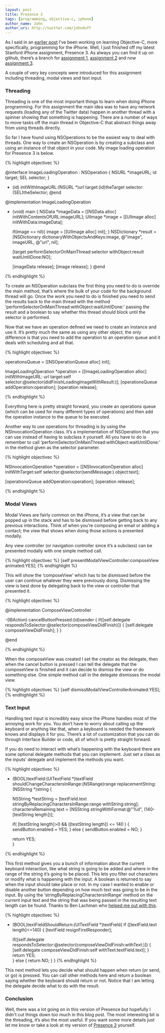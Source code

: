 ```yaml
---
layout: post
title: Presence 3
tags: [programming, objective-c, iphone]
author_name: John
author_uri: http://twitter.com/johnduff
---
```


As I said in an [earlier
post](http://jduff.github.com/2009/09/28/iphoneu/) I’ve been working on
learning Objective-C, more specifically, programming for the iPhone.
Well, I just finished off my latest Stanford iPhone assignment, Presence
3. As always you can find it up on github, there’s a branch for
[assignment 1](http://github.com/jduff/Presence/tree/v1), [assignment
2](http://github.com/jduff/Presence/tree/V2) and now [assignment
3](http://github.com/jduff/Presence/tree/V3).

A couple of very key concepts were introduced for this assignment
including threading, modal views and text input.

### Threading

Threading is one of the most important things to learn when doing iPhone
programming. For this assignment the main idea was to have any network
requests (loading any of the Twitter data) happen in another thread with
a spinner showing that something is happening. There are a number of
ways to move tasks off the main thread in Objective-C that abstract
things away from using threads directly.

So far I have found using NSOperations to be the easiest way to deal
with threads. One way to create an NSOperation is by creating a subclass
and using an instance of that object in your code. My image loading
operation for Presence 3 is below.

{% highlight objectivec %}

@interface ImageLoadingOperation : NSOperation {
	NSURL *imageURL;
	id target;
	SEL selector;
}
- (id) initWithImageURL:(NSURL *)url target:(id)theTarget 
                                   selector:(SEL)theSelector;
@end

@implementation ImageLoadingOperation

- (void) main {
  NSData *imageData = [[NSData alloc] initWithContentsOfURL:imageURL];
  UIImage *image = [[UIImage alloc] initWithData:imageData];
  
  if(image == nil){
    image = [[UIImage alloc] init];
  }
  NSDictionary *result = [NSDictionary dictionaryWithObjectsAndKeys:image, 
                          @"image", imageURL, @"url", nil];
	
  [target performSelectorOnMainThread:selector 
                           withObject:result 
                        waitUntilDone:NO];
	
  [imageData release];
  [image release];
}
@end

{% endhighlight %}

To create an NSOperation subclass the first thing you need to do is
override the main method, that’s where the bulk of your code for the
background thread will go. Once the work you need to do is finished you
need to send the results back to the main thread with the method
‘performSelectorOnMainThread:withObject:waitUntilDone:’ passing the
result and a boolean to say whether this thread should block until the
selector is performed.

Now that we have an operation defined we need to create an instance and
use it. It’s pretty much the same as using any other object, the only
difference is that you need to add the operation to an operation queue
and it deals with scheduling and all that.

{% highlight objectivec %}

operationsQueue = [[NSOperationQueue alloc] init];

ImageLoadingOperation *operation = [[ImageLoadingOperation alloc] 
  initWithImageURL: url
  target:self
  selector:@selector(didFinishLoadingImageWithResult:)];
[operationsQueue addOperation:operation];
[operation release];

{% endhighlight %}

Everything here is pretty straight forward, you create an operations
queue (which can be used for many different types of operations) and
then add the operation instance to the queue to be executed.

Another way to use operations for threading is by using the
NSInvocationOperation class. It’s a implementation of NSOperation that
you can use instead of having to subclass it yourself. All you have to
do is remember to call
‘performSelectorOnMainThread:withObject:waitUntilDone:’ in the method
given as the selector parameter.

{% highlight objectivec %}

NSInvocationOperation *operation = [[NSInvocationOperation alloc]
  initWithTarget:self
  selector:@selector(sendMessage:)
  object:text];

[operationsQueue addOperation:operation];
[operation release];

{% endhighlight %}

### Modal Views

Modal Views are fairly common on the iPhone, it’s a view that can be
popped up in the stack and has to be dismissed before getting back to
any previous interactions. Think of when you’re composing an email or
adding a contact; the view that shows when doing those actions is
presented modally.

Any view controller (or navigation controller since it’s a subclass) can
be presented modally with one simple method call.

{% highlight objectivec %}
[self presentModalViewController:composeView animated:YES];
{% endhighlight %}

This will show the ‘composeView’ which has to be dismissed before the
user can continue whatever they were previously doing. Dismissing the
view is best done by delegating back to the view or controller that
presented it.

{% highlight objectivec %}

@implementation ComposeViewController

-(IBAction) cancelButtonPressed:(id)sender {
  if([self.delegate respondsToSelector:@selector(composeViewDidFinish)]) {
    [self.delegate composeViewDidFinish];
  }
}

@end

{% endhighlight %}

When the composeView was created I set the creator as the delegate, then
when the cancel button is pressed I can tell the delegate that the
composeView is finished and it can decide to dismiss the view or do
something else. One simple method call in the delegate dismisses the
modal view.

{% highlight objectivec %}
[self dismissModalViewControllerAnimated:YES];
{% endhighlight %}

### Text Input

Handling text input is incredibly easy since the iPhone handles most of
the annoying work for you. You don’t have to worry about calling up the
keyboard or anything like that, when a keyboard is needed the framework
knows and displays it for you. There’s a lot of customization that you
can do through Interface Builder or code, all of which is pretty
straight forward.

If you do need to interact with what’s happening with the keyboard there
are some optional delegate methods that you can implement. Just set a
class as the inputs’ delegate and implement the methods you want.

{% highlight objectivec %}

- (BOOL)textField:(UITextField *)textField
    shouldChangeCharactersInRange:(NSRange)range 
    replacementString:(NSString *)string {
    
  NSString *testString = [textField.text 
                          stringByReplacingCharactersInRange:range withString:string];
  charactersRemaining.text = [NSString stringWithFormat:@"%d", (140-[testString length])];

  if( [testString length]>0 && ([testString length]) <= 140 ) {
    sendButton.enabled = YES;
  } else {
    sendButton.enabled = NO;
  }

  return YES;  
}

{% endhighlight %}

This first method gives you a bunch of information about the current
keyboard interaction, like what string is going to be added and where in
the range of the string it’s going to be placed. This lets you filter
out characters or modify what is happening with the input. A boolean is
returned to say when the input should take place or not. In my case I
wanted to enable or disable another button depending on how much text
was going to be in the input. By using the
‘stringByReplacingCharactersInRange’ method on the current input text
and the string that was being passed in the resulting text length can be
found. Thanks to Ben Lachman who [helped me out with
this](http://stackoverflow.com/questions/1561208/iphone-objective-c-only-enable-a-button-if-nstextfield-is-not-blank).

{% highlight objectivec %}
- (BOOL)textFieldShouldReturn:(UITextField *)textField{
  if ([textField.text length]<=140) {
  	[textField resignFirstResponder];
	
  	if([self.delegate respondsToSelector:@selector(composeViewDidFinish:withText:)]) {
  		[self.delegate composeViewDidFinish:self withText:textField.text];
  	}
  	return YES;		
  } else {
  	return NO;
  }
}
{% endhighlight %}

This next method lets you decide what should happen when return (or
send, or go) is pressed. You can call other methods here and return a
boolean saying whether the keyboard should return or not. Notice that I
am letting the delegate decide what to do with the result.

### Conclusion

Well, there was a lot going on in this version of Presence but hopefully
I didn’t cut things down too much in this blog post. The most
interesting bit is the threading, it’s also the most useful. If you want
some more details just let me know or take a look at my version of
[Presence 3](http://github.com/jduff/Presence/tree/V3) yourself.
